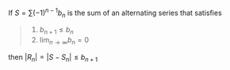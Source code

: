 If $S=\sum (-1)^{n-1}b_n$ is the sum of an alternating series that satisfies
>1. $b_{n+1}\leq b_n$
>2. $\lim_{n \to \infty} b_n = 0$

then $|R_n|=|S-S_n| \leq b_{n+1}$
